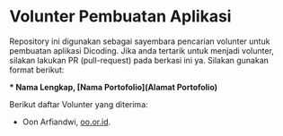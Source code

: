 # Volunter Pembuatan Aplikasi

Repository ini digunakan sebagai sayembara pencarian volunter untuk pembuatan aplikasi Dicoding. Jika anda tertarik untuk menjadi volunter, silakan lakukan PR (pull-request) pada berkasi ini ya. Silakan gunakan format berikut:

**\* Nama Lengkap, [Nama Portofolio](Alamat Portofolio)**  

Berikut daftar Volunter yang diterima:

* Oon Arfiandwi, [oo.or.id](https://oo.or.id).
